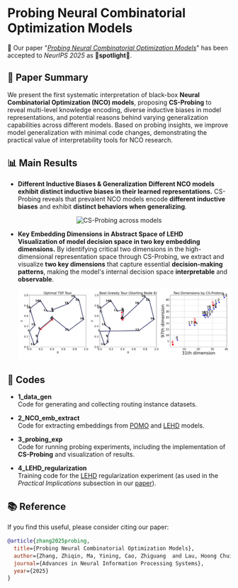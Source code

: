 # Probing Neural Combinatorial Optimization Models

📢 Our paper "[_Probing Neural Combinatorial Optimization Models_](https://arxiv.org/abs/2510.22131)" has been accepted to _NeurIPS 2025_ as 🌟**spotlight**🌟. 

## 📖 Paper Summary  
We present the first systematic interpretation of black-box **Neural Combinatorial Optimization (NCO) models**, proposing **CS-Probing** to reveal multi-level knowledge encoding, diverse inductive biases in model representations, and potential reasons behind varying generalization capabilities across different models. Based on probing insights, we improve model generalization with minimal code changes, demonstrating the practical value of interpretability tools for NCO research.

## 📊 Main Results

- **Different Inductive Biases & Generalization**
  **Different NCO models exhibit distinct inductive biases in their learned representations.** CS-Probing reveals that prevalent NCO models encode **different inductive biases** and exhibit **distinct behaviors when generalizing**.  

<p align="center">
  <img src="assets/fig_csprobe_models_p1p2.jpg" alt="CS-Probing across models" width="600"/>
</p>

- **Key Embedding Dimensions in Abstract Space of LEHD**   
  **Visualization of model decision space in two key embedding dimensions.** By identifying critical two dimensions in the high-dimensional representation space through CS-Probing, we extract and visualize **two key dimensions** that capture essential **decision-making patterns**, making the model's internal decision space **interpretable** and **observable**. 

  ![2D embedding visualization](assets/fig_csprobing_2d_seed_1.jpg)


## 📂 Codes

- **1_data_gen**  
  Code for generating and collecting routing instance datasets.  

- **2_NCO_emb_extract**  
  Code for extracting embeddings from [POMO](https://github.com/yd-kwon/POMO) and [LEHD](https://github.com/CIAM-Group/NCO_code/tree/main/single_objective/LEHD) models.  

- **3_probing_exp**  
  Code for running probing experiments, including the implementation of **CS-Probing** and visualization of results.  

- **4_LEHD_regularization**  
  Training code for the [LEHD](https://github.com/CIAM-Group/NCO_code/tree/main/single_objective/LEHD) regularization experiment (as used in the *Practical Implications* subsection in our [paper](https://arxiv.org/abs/2510.22131)).  


## 📚 Reference  

If you find this useful, please consider citing our paper:  

```bibtex
@article{zhang2025probing,
  title={Probing Neural Combinatorial Optimization Models},
  author={Zhang, Zhiqin, Ma, Yining, Cao, Zhiguang  and Lau, Hoong Chuin},
  journal={Advances in Neural Information Processing Systems},
  year={2025}
}
